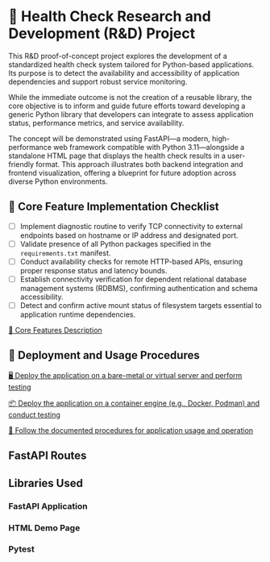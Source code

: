 # 🧪 Health Check Research and Development (R&D) Project

This R&D proof-of-concept project explores the development of a standardized health check system tailored for Python-based applications. Its purpose is to detect the availability and accessibility of application dependencies and support robust service monitoring.

While the immediate outcome is not the creation of a reusable library, the core objective is to inform and guide future efforts toward developing a generic Python library that developers can integrate to assess application status, performance metrics, and service availability.

The concept will be demonstrated using FastAPI—a modern, high-performance web framework compatible with Python 3.11—alongside a standalone HTML page that displays the health check results in a user-friendly format. This approach illustrates both backend integration and frontend visualization, offering a blueprint for future adoption across diverse Python environments.

## 🦯 Core Feature Implementation Checklist

- [ ] Implement diagnostic routine to verify TCP connectivity to external endpoints based on hostname or IP address and designated port.
- [ ] Validate presence of all Python packages specified in the `requirements.txt` manifest.
- [ ] Conduct availability checks for remote HTTP-based APIs, ensuring proper response status and latency bounds.
- [ ] Establish connectivity verification for dependent relational database management systems (RDBMS), confirming authentication and schema accessibility.
- [ ] Detect and confirm active mount status of filesystem targets essential to application runtime dependencies.

[📖 Core Features Description](howto/CORE_FEATURES.md "Core Features Description")

## 🚀 Deployment and Usage Procedures

[🖥️ Deploy the application on a bare-metal or virtual server and perform testing](howto/BAREMETAL.md "Deploy the application on a bare-metal or virtual server and perform testing")

[📦 Deploy the application on a container engine (e.g., Docker, Podman) and conduct testing](howto/BAREMETAL.md "Deploy the application on a container engine (e.g., Docker, Podman) and conduct testing")

[📘 Follow the documented procedures for application usage and operation](howto/USAGE_OPERATION.md "Follow the documented procedures for application usage and operation")

## FastAPI Routes

## Libraries Used

### FastAPI Application


### HTML Demo Page

### Pytest
